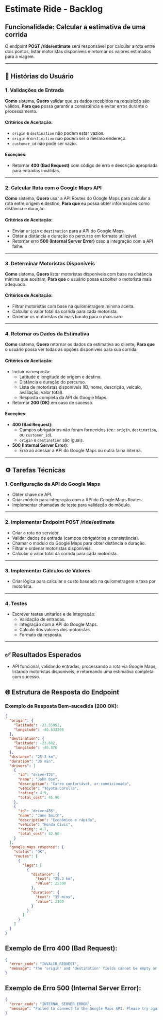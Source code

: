 # Estimate Ride - Backlog

## Funcionalidade: Calcular a estimativa de uma corrida

O endpoint **POST /ride/estimate** será responsável por calcular a rota entre dois pontos, listar motoristas disponíveis e retornar os valores estimados para a viagem.

---

## 📖 Histórias do Usuário

### 1. Validações de Entrada
**Como** sistema,
**Quero** validar que os dados recebidos na requisição são válidos,
**Para que** possa garantir a consistência e evitar erros durante o processamento.

#### Critérios de Aceitação:
- `origin` e `destination` não podem estar vazios.
- `origin` e `destination` não podem ser o mesmo endereço.
- `customer_id` não pode ser vazio.

#### Exceções:
- Retornar **400 (Bad Request)** com código de erro e descrição apropriada para entradas inválidas.

---

### 2. Calcular Rota com o Google Maps API
**Como** sistema,
**Quero** usar a API Routes do Google Maps para calcular a rota entre origem e destino,
**Para que** eu possa obter informações como distância e duração.

#### Critérios de Aceitação:
- Enviar `origin` e `destination` para a API do Google Maps.
- Obter a distância e duração do percurso em formato utilizável.
- Retornar erro **500 (Internal Server Error)** caso a integração com a API falhe.

---

### 3. Determinar Motoristas Disponíveis
**Como** sistema,
**Quero** listar motoristas disponíveis com base na distância mínima que aceitam,
**Para que** o usuário possa escolher o motorista mais adequado.

#### Critérios de Aceitação:
- Filtrar motoristas com base na quilometragem mínima aceita.
- Calcular o valor total da corrida para cada motorista.
- Ordenar os motoristas do mais barato para o mais caro.

---

### 4. Retornar os Dados da Estimativa
**Como** sistema,
**Quero** retornar os dados da estimativa ao cliente,
**Para que** o usuário possa ver todas as opções disponíveis para sua corrida.

#### Critérios de Aceitação:
- Incluir na resposta:
  - Latitude e longitude de origem e destino.
  - Distância e duração do percurso.
  - Lista de motoristas disponíveis (ID, nome, descrição, veículo, avaliação, valor total).
  - Resposta completa da API do Google Maps.
- Retornar **200 (OK)** em caso de sucesso.

#### Exceções:
- **400 (Bad Request)**:
  - Campos obrigatórios não foram fornecidos (ex.: `origin`, `destination`, ou `customer_id`).
  - `origin` e `destination` são iguais.
- **500 (Internal Server Error)**:
  - Erro ao acessar a API do Google Maps ou outra falha interna.

---

## ⚙️ Tarefas Técnicas

### 1. Configuração da API do Google Maps
- Obter chave de API.
- Criar módulo para integração com a API do Google Maps Routes.
- Implementar chamadas de teste para validação do módulo.

---

### 2. Implementar Endpoint **POST /ride/estimate**
- Criar a rota no servidor.
- Validar dados de entrada (campos obrigatórios e consistência).
- Chamar o módulo do Google Maps para obter distância e duração.
- Filtrar e ordenar motoristas disponíveis.
- Calcular o valor total da corrida para cada motorista.

---

### 3. Implementar Cálculos de Valores
- Criar lógica para calcular o custo baseado na quilometragem e taxa por motorista.

---

### 4. Testes
- Escrever testes unitários e de integração:
  - Validação de entradas.
  - Integração com a API do Google Maps.
  - Cálculo dos valores dos motoristas.
  - Formato da resposta.

---
## ✅ Resultados Esperados
- API funcional, validando entradas, processando a rota via Google Maps, listando motoristas disponíveis, e retornando uma estimativa completa com sucesso.

## 🌐 Estrutura de Resposta do Endpoint

### Exemplo de Resposta Bem-sucedida (**200 OK**):
```json
{
  "origin": {
    "latitude": -23.55052,
    "longitude": -46.633308
  },
  "destination": {
    "latitude": -23.682,
    "longitude": -46.876
  },
  "distance": "25.3 km",
  "duration": "35 min",
  "drivers": [
    {
      "id": "driver123",
      "name": "John Doe",
      "description": "Carro confortável, ar-condicionado",
      "vehicle": "Toyota Corolla",
      "rating": 4.9,
      "total_cost": 45.90
    },
    {
      "id": "driver456",
      "name": "Jane Smith",
      "description": "Econômico e rápido",
      "vehicle": "Honda Civic",
      "rating": 4.7,
      "total_cost": 42.50
    }
  ],
  "google_maps_response": {
    "status": "OK",
    "routes": [
      {
        "legs": [
          {
            "distance": {
              "text": "25.3 km",
              "value": 25300
            },
            "duration": {
              "text": "35 mins",
              "value": 2100
            }
          }
        ]
      }
    ]
  }
}
```
## Exemplo de Erro 400 (Bad Request):

```json
{
  "error_code": "INVALID_REQUEST",
  "message": "The 'origin' and 'destination' fields cannot be empty or the same."
}
```
## Exemplo de Erro 500 (Internal Server Error):
```json
{
  "error_code": "INTERNAL_SERVER_ERROR",
  "message": "Failed to connect to the Google Maps API. Please try again later."
}

```